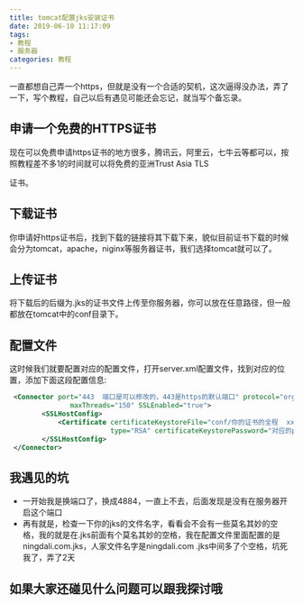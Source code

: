```yaml
---
title: tomcat配置jks安装证书
date: 2019-06-10 11:17:09
tags:
- 教程
- 服务器
categories: 教程
---
```


一直都想自己弄一个https，但就是没有一个合适的契机，这次逼得没办法，弄了一下，写个教程，自己以后有遇见可能还会忘记，就当写个备忘录。

<!--more-->

## 申请一个免费的HTTPS证书

现在可以免费申请https证书的地方很多，腾讯云，阿里云，七牛云等都可以，按照教程差不多1的时间就可以将免费的亚洲Trust Asia TLS

证书。  

## 下载证书

你申请好https证书后，找到下载的链接将其下载下来，貌似目前证书下载的时候会分为tomcat，apache，niginx等服务器证书，我们选择tomcat就可以了。  

## 上传证书

将下载后的后缀为.jks的证书文件上传至你服务器，你可以放在任意路径，但一般都放在tomcat中的conf目录下。  

## 配置文件

这时候我们就要配置对应的配置文件，打开server.xml配置文件，找到对应的位置，添加下面这段配置信息:  

```xml
 <Connector port="443  端口是可以修改的，443是https的默认端口" protocol="org.apache.coyote.http11.Http11NioProtocol"
               maxThreads="150" SSLEnabled="true">
        <SSLHostConfig>
            <Certificate certificateKeystoreFile="conf/你的证书的全程  xxxx.jks"
                         type="RSA" certificateKeystorePassword="对应的password" />
        </SSLHostConfig>
 </Connector>    
```

## 我遇见的坑

+ 一开始我是换端口了，换成4884，一直上不去，后面发现是没有在服务器开启这个端口
+ 再有就是，检查一下你的jks的文件名字，看看会不会有一些莫名其妙的空格，我的就是在.jks前面有个莫名其妙的空格，我在配置文件里面配置的是ningdali.com.jks，人家文件名字是ningdali.com .jks中间多了个空格，坑死我了，弄了2天  
  
## 如果大家还碰见什么问题可以跟我探讨哦